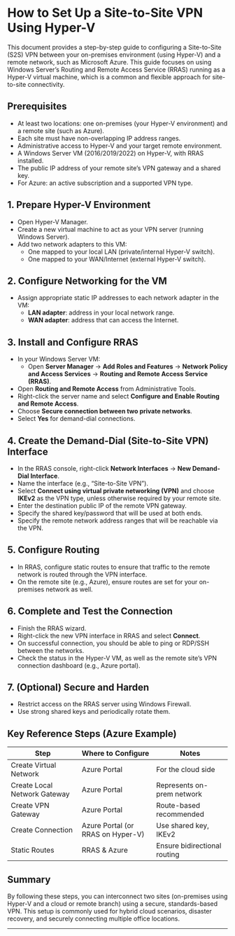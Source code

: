 # How to Set Up a Site-to-Site VPN Using Hyper-V

This document provides a step-by-step guide to configuring a Site-to-Site (S2S) VPN between your on-premises environment (using Hyper-V) and a remote network, such as Microsoft Azure. This guide focuses on using Windows Server’s Routing and Remote Access Service (RRAS) running as a Hyper-V virtual machine, which is a common and flexible approach for site-to-site connectivity.

## Prerequisites

- At least two locations: one on-premises (your Hyper-V environment) and a remote site (such as Azure).
- Each site must have non-overlapping IP address ranges.
- Administrative access to Hyper-V and your target remote environment.
- A Windows Server VM (2016/2019/2022) on Hyper-V, with RRAS installed.
- The public IP address of your remote site’s VPN gateway and a shared key.
- For Azure: an active subscription and a supported VPN type.

## 1. Prepare Hyper-V Environment

- Open Hyper-V Manager.
- Create a new virtual machine to act as your VPN server (running Windows Server).
- Add two network adapters to this VM:
  - One mapped to your local LAN (private/internal Hyper-V switch).
  - One mapped to your WAN/Internet (external Hyper-V switch).

## 2. Configure Networking for the VM

- Assign appropriate static IP addresses to each network adapter in the VM:
  - **LAN adapter**: address in your local network range.
  - **WAN adapter**: address that can access the Internet.

## 3. Install and Configure RRAS

- In your Windows Server VM:
  - Open **Server Manager** → **Add Roles and Features** → **Network Policy and Access Services** → **Routing and Remote Access Service (RRAS)**.
- Open **Routing and Remote Access** from Administrative Tools.
- Right-click the server name and select **Configure and Enable Routing and Remote Access**.
- Choose **Secure connection between two private networks**.
- Select **Yes** for demand-dial connections.

## 4. Create the Demand-Dial (Site-to-Site VPN) Interface

- In the RRAS console, right-click **Network Interfaces** → **New Demand-Dial Interface**.
- Name the interface (e.g., “Site-to-Site VPN”).
- Select **Connect using virtual private networking (VPN)** and choose **IKEv2** as the VPN type, unless otherwise required by your remote site.
- Enter the destination public IP of the remote VPN gateway.
- Specify the shared key/password that will be used at both ends.
- Specify the remote network address ranges that will be reachable via the VPN.

## 5. Configure Routing

- In RRAS, configure static routes to ensure that traffic to the remote network is routed through the VPN interface.
- On the remote site (e.g., Azure), ensure routes are set for your on-premises network as well.

## 6. Complete and Test the Connection

- Finish the RRAS wizard.
- Right-click the new VPN interface in RRAS and select **Connect**.
- On successful connection, you should be able to ping or RDP/SSH between the networks.
- Check the status in the Hyper-V VM, as well as the remote site’s VPN connection dashboard (e.g., Azure portal).

## 7. (Optional) Secure and Harden

- Restrict access on the RRAS server using Windows Firewall.
- Use strong shared keys and periodically rotate them.

## Key Reference Steps (Azure Example)

| Step                        | Where to Configure                        | Notes                        |
|-----------------------------|------------------------------------------|------------------------------|
| Create Virtual Network      | Azure Portal                             | For the cloud side            |
| Create Local Network Gateway| Azure Portal                             | Represents on-prem network    |
| Create VPN Gateway          | Azure Portal                             | Route-based recommended       |
| Create Connection           | Azure Portal (or RRAS on Hyper-V)       | Use shared key, IKEv2         |
| Static Routes               | RRAS & Azure                            | Ensure bidirectional routing  |


## Summary

By following these steps, you can interconnect two sites (on-premises using Hyper-V and a cloud or remote branch) using a secure, standards-based VPN. This setup is commonly used for hybrid cloud scenarios, disaster recovery, and securely connecting multiple office locations.

---



